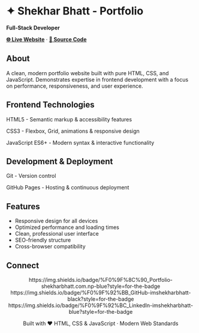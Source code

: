 # ✦ Shekhar Bhatt - Portfolio

<div>

**Full-Stack Developer**

[**🌐 Live Website**](https://www.shekharbhatt.com.np) · [**📂 Source Code**](https://github.com/imshekharbhatt/MyPortfolio)

</div>

## About

A clean, modern portfolio website built with pure HTML, CSS, and JavaScript. Demonstrates expertise in frontend development with a focus on performance, responsiveness, and user experience.

## Frontend Technologies

HTML5 - Semantic markup & accessibility features

CSS3 - Flexbox, Grid, animations & responsive design

JavaScript ES6+ - Modern syntax & interactive functionality

## Development & Deployment

Git - Version control

GitHub Pages - Hosting & continuous deployment

## Features

- Responsive design for all devices
- Optimized performance and loading times
- Clean, professional user interface
- SEO-friendly structure
- Cross-browser compatibility

## Connect

<div align="center">
https://img.shields.io/badge/%F0%9F%8C%90_Portfolio-shekharbhatt.com.np-blue?style=for-the-badge
https://img.shields.io/badge/%F0%9F%92%BB_GitHub-imshekharbhatt-black?style=for-the-badge
https://img.shields.io/badge/%F0%9F%92%BC_LinkedIn-imshekharbhatt-blue?style=for-the-badge

</div>

<div align="center">

Built with ❤️ HTML, CSS & JavaScript · Modern Web Standards

</div>

